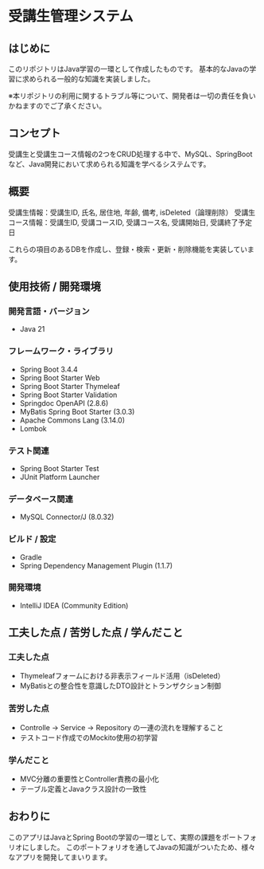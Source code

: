 # 受講生管理システム

## はじめに
このリポジトリはJava学習の一環として作成したものです。
基本的なJavaの学習に求められる一般的な知識を実装しました。

※本リポジトリの利用に関するトラブル等について、開発者は一切の責任を負いかねますのでご了承ください。

## コンセプト
受講生と受講生コース情報の2つをCRUD処理する中で、MySQL、SpringBootなど、Java開発において求められる知識を学べるシステムです。

## 概要
受講生情報：受講生ID, 氏名, 居住地, 年齢, 備考, isDeleted（論理削除）
受講生コース情報：受講生ID, 受講コースID, 受講コース名, 受講開始日, 受講終了予定日

これらの項目のあるDBを作成し、登録・検索・更新・削除機能を実装しています。

## 使用技術 / 開発環境
### 開発言語・バージョン
- Java 21

### フレームワーク・ライブラリ
- Spring Boot 3.4.4
- Spring Boot Starter Web
- Spring Boot Starter Thymeleaf
- Spring Boot Starter Validation
- Springdoc OpenAPI (2.8.6)
- MyBatis Spring Boot Starter (3.0.3)
- Apache Commons Lang (3.14.0)
- Lombok

### テスト関連
- Spring Boot Starter Test
- JUnit Platform Launcher

### データベース関連
- MySQL Connector/J (8.0.32)

### ビルド / 設定
- Gradle
- Spring Dependency Management Plugin (1.1.7)

### 開発環境
- IntelliJ IDEA (Community Edition)

## 工夫した点 / 苦労した点 / 学んだこと
### 工夫した点
- Thymeleafフォームにおける非表示フィールド活用（isDeleted）
- MyBatisとの整合性を意識したDTO設計とトランザクション制御

### 苦労した点
- Controlle -> Service -> Repository の一連の流れを理解すること
- テストコード作成でのMockito使用の初学習

### 学んだこと
- MVC分離の重要性とController責務の最小化
- テーブル定義とJavaクラス設計の一致性

## おわりに
このアプリはJavaとSpring Bootの学習の一環として、実際の課題をポートフォリオにしました。
このポートフォリオを通してJavaの知識がついたため、様々なアプリを開発してまいります。
